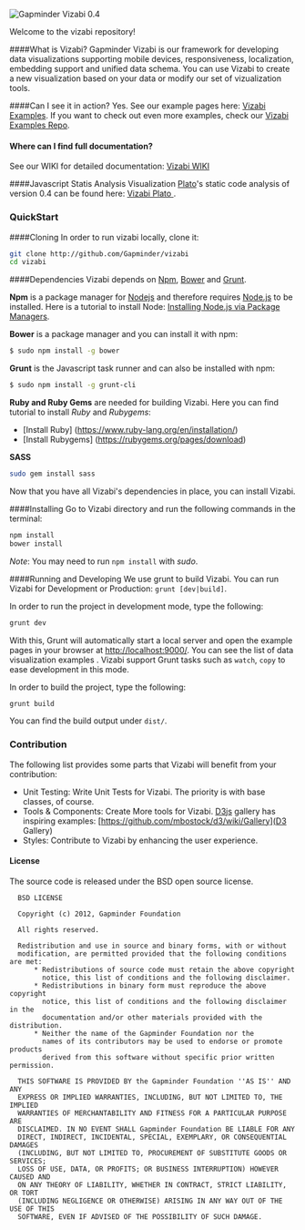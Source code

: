 ![Gapminder Vizabi 0.4](http://static.gapminder.org/vizabi/vizabi.jpg)

Welcome to the vizabi repository!

####What is Vizabi?
Gapminder Vizabi is our framework for developing data visualizations supporting mobile devices, responsiveness, localization, embedding support and unified data schema. You can use Vizabi to create a new visualization based on your data or modify our set of vizualization tools.  

####Can I see it in action?
Yes. See our example pages here: [Vizabi Examples](http://static.gapminder.org/vizabi-recent/examples). If you want to check out even more examples, check our [Vizabi Examples Repo](https://github.com/Gapminder/vizabi-examples).

#### Where can I find full documentation?
See our WIKI for detailed documentation: [Vizabi WIKI](https://github.com/Gapminder/vizabi/wiki/) 


####Javascript Statis Analysis Visualization
[Plato](https://github.com/es-analysis/plato)'s static code analysis of version 0.4 can be found here: [Vizabi Plato ](http://static.gapminder.org/vizabi-recent/report/). 


### QuickStart
####Cloning
In order to run vizabi locally, clone it:

```sh
git clone http://github.com/Gapminder/vizabi
cd vizabi
```

####Dependencies
Vizabi depends on [Npm](https://github.com/npm/npm), [Bower](https://github.com/bower/bower) and [Grunt](https://github.com/gruntjs/grunt). 

**Npm** is a package manager for [Nodejs](http://nodejs.org/) and therefore requires [Node.js](http://nodejs.org/) to be installed. Here is a tutorial to install Node: [Installing Node.js via Package Managers](https://github.com/joyent/node/wiki/Installing-Node.js-via-package-manager). 

**Bower** is a package manager and you can install it with npm:
```sh
$ sudo npm install -g bower
```

**Grunt** is the Javascript task runner and can also be installed with npm:
```sh
$ sudo npm install -g grunt-cli
```

**Ruby and Ruby Gems** are needed for building Vizabi. Here you can find tutorial to install *Ruby* and *Rubygems*:

* [Install Ruby] (https://www.ruby-lang.org/en/installation/)
* [Install Rubygems] (https://rubygems.org/pages/download)

**SASS**

```sh
sudo gem install sass
```

Now that you have all Vizabi's dependencies in place, you can install Vizabi.



####Installing
Go to Vizabi directory and run the following commands in the terminal:

```sh
npm install
bower install
```


*Note*: You may need to run ```npm install``` with *sudo*.

####Running and Developing
We use grunt to build Vizabi. You can run Vizabi for Development or Production: ```grunt [dev|build]```.

In order to run the project in development mode, type the following:
```sh
grunt dev
```
With this, Grunt will automatically start a local server and open the example pages in your browser at [http://localhost:9000/](http://localhost:9000/). You can see the list of data visualization examples . Vizabi support Grunt tasks such as ```watch```, ```copy``` to ease development in this mode.

In order to build the project, type the following:
```sh
grunt build
```

You can find the build output under ```dist/```.


### Contribution
 The following list provides some parts that Vizabi will benefit from your contribution:
 * Unit Testing: Write Unit Tests for Vizabi. The priority is with base classes, of course.
 * Tools & Components: Create More tools for Vizabi. [D3js](www.d3js.org) gallery has inspiring examples: [https://github.com/mbostock/d3/wiki/Gallery](D3 Gallery)
 * Styles: Contribute to Vizabi by enhancing the user experience.
  
#### License

The source code is released under the BSD open source license.

      BSD LICENSE
    
      Copyright (c) 2012, Gapminder Foundation
    
      All rights reserved.
    
      Redistribution and use in source and binary forms, with or without
      modification, are permitted provided that the following conditions are met:
          * Redistributions of source code must retain the above copyright
            notice, this list of conditions and the following disclaimer.
          * Redistributions in binary form must reproduce the above copyright
            notice, this list of conditions and the following disclaimer in the
            documentation and/or other materials provided with the distribution.
          * Neither the name of the Gapminder Foundation nor the
            names of its contributors may be used to endorse or promote products
            derived from this software without specific prior written permission.
      
      THIS SOFTWARE IS PROVIDED BY the Gapminder Foundation ''AS IS'' AND ANY
      EXPRESS OR IMPLIED WARRANTIES, INCLUDING, BUT NOT LIMITED TO, THE IMPLIED
      WARRANTIES OF MERCHANTABILITY AND FITNESS FOR A PARTICULAR PURPOSE ARE
      DISCLAIMED. IN NO EVENT SHALL Gapminder Foundation BE LIABLE FOR ANY
      DIRECT, INDIRECT, INCIDENTAL, SPECIAL, EXEMPLARY, OR CONSEQUENTIAL DAMAGES
      (INCLUDING, BUT NOT LIMITED TO, PROCUREMENT OF SUBSTITUTE GOODS OR SERVICES;
      LOSS OF USE, DATA, OR PROFITS; OR BUSINESS INTERRUPTION) HOWEVER CAUSED AND
      ON ANY THEORY OF LIABILITY, WHETHER IN CONTRACT, STRICT LIABILITY, OR TORT
      (INCLUDING NEGLIGENCE OR OTHERWISE) ARISING IN ANY WAY OUT OF THE USE OF THIS
      SOFTWARE, EVEN IF ADVISED OF THE POSSIBILITY OF SUCH DAMAGE.

